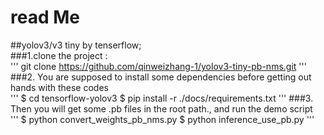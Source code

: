 # read Me
##yolov3/v3 tiny by tenserflow;<br/>
###1.clone the project :<br/>
''' 
git clone https://github.com/qinweizhang-1/yolov3-tiny-pb-nms.git
'''
###2. You are supposed to install some dependencies before getting out hands with these codes<br/>
'''
$ cd tensorflow-yolov3
$ pip install -r ./docs/requirements.txt
'''
###3. Then you will get some .pb files in the root path., and run the demo script<br/>
'''
$ python convert_weights_pb_nms.py
$ python inference_use_pb.py
'''
